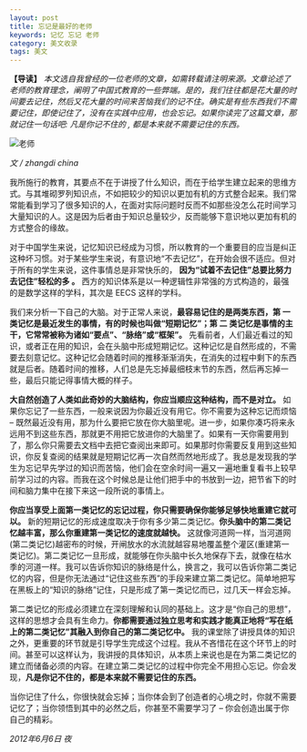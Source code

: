 ```yaml
---
layout: post
title: 忘记是最好的老师
keywords: 记忆 忘记 老师
category: 美文收录
tags: 美文
---
```


**【导读】** *本文选自我曾经的一位老师的文章，如需转载请注明来源。文章论述了老师的教育理念，阐明了中国式教育的一些弊端。是的，我们往往都是花大量的时间要去记住，然后又花大量的时间来苦恼我们的记不住。确实是有些东西我们不需要记住，即使记住了，没有在实践中应用，也会忘记。如果你读完了这篇文章，那就记住一句话吧: 凡是你记不住的 , 都是本来就不需要记住的东西。*

![老师](http://wx2.sinaimg.cn/mw690/c3c88275ly1fe09jex5k7j20rs0ijjt7.jpg)

*文 / zhangdi china*

我所施行的教育，其要点不在于讲授了什么知识，而在于给学生建立起来的思维方式。与其堆砌罗列知识点，不如把较少的知识以更加有机的方式整合起来。我们常常能看到学习了很多知识的人，在面对实际问题时反而不如那些没怎么花时间学习大量知识的人。这是因为后者由于知识总量较少，反而能够下意识地以更加有机的方式整合的缘故。

对于中国学生来说，记忆知识已经成为习惯，所以教育的一个重要目的应当是纠正这种坏习惯。对于某些学生来说，有意识地“不去记忆”，在开始会很不适应。但对于所有的学生来说，这件事情总是非常快乐的， **因为“试着不去记住”总要比努力去记住”轻松的多 。** 西方的知识体系是以一种逻辑性非常强的方式构造的，最强的是数学这样的学科，其次是 EECS 这样的学科。

我们来分析一下自己的大脑。对于正常人来说，**最容易记住的是两类东西，第 一 类记忆是最近发生的事情，有的时候也叫做“短期记忆”；第 二 类记忆是事情的主干，它常常被称为诸如“要点”、“脉络”或“框架”。** 先看前者，人们最近看过的知识，或者正在用的知识，会在头脑中形成短期记忆。这种记忆是自然形成的，不需要去刻意记忆。这种记忆会随着时间的推移渐渐消失，在消失的过程中剩下的东西就是后者。随着时间的推移，人们总是先忘掉最细枝末节的东西，然后再忘掉一些，最后只能记得事情大概的样子。

**大自然创造了人类如此奇妙的大脑结构，你应当顺应这种结构，而不是对立。** 如果你忘记了一些东西，一般来说因为你最近没有用它。你不需要为这种忘记而烦恼 – 既然最近没有用，那为什么要把它放在你大脑里呢。进一步，如果你凑巧将来永远用不到这些东西，那就更不用把它放进你的大脑里了。如果有一天你需要用到了，那么你只需要去文档中去把它查阅出来即可。如果那时你需要反复用到这些知识，你反复查阅的结果就是短期记忆再一次自然而然地形成了。我总是发现我的学生为忘记早先学过的知识而苦恼，他们会在空余时间一遍又一遍地重复看书上较早前学习过的内容。而我在这个时候总是让他们把手中的书放到一边，把节省下的时间和脑力集中在接下来这一段所说的事情上。

**你应当享受上面第一类记忆的忘记过程，你只需要确保你能够足够快地重建它就可以。** 新的短期记忆的形成速度取决于你有多少第二类记忆。**你头脑中的第二类记忆越丰富，那么你重建第一类记忆的速度就越快。** 这就像河道网一样，当河道网(第二类记忆)越密布的时候，开闸放水的水流就越容易地覆盖整个灌区(重建第一类记忆)。第二类记忆一旦形成，就能够在你头脑中长久地保存下去，就像在枯水季的河道一样。我可以告诉你知识的脉络是什么，换言之，我可以告诉你第二类记忆的内容，但是你无法通过“记住这些东西”的手段来建立第二类记忆。简单地把写在黑板上的“知识的脉络”记住，只是形成了第一类记忆而已，过几天一样会忘掉。

第二类记忆的形成必须建立在深刻理解和认同的基础上。这才是“你自己的思想”，这样的思想才会具有生命力。**你都需要通过独立思考和实践才能真正地将“写在纸上的第二类记忆”其融入到你自己的第二类记忆中。** 我的课堂除了讲授具体的知识之外，更重要的环节就是引导学生完成这个过程。我从不吝惜花在这个环节上的时间。甚至可以这样认为，我讲授的具体知识，从本质上来说也是在为第二类记忆的建立而储备必须的内容。在建立第二类记忆的过程中你完全不用担心忘记。你会发现，**凡是你记不住的，都是本来就不需要记住的东西。**

当你记住了什么，你很快就会忘掉；当你体会到了创造者的心境之时，你就不需要记忆了；当你领悟到其中的必然之后，你甚至不需要学习了 – 你会创造出属于你自己的精彩。

*2012年6月6日  夜*
